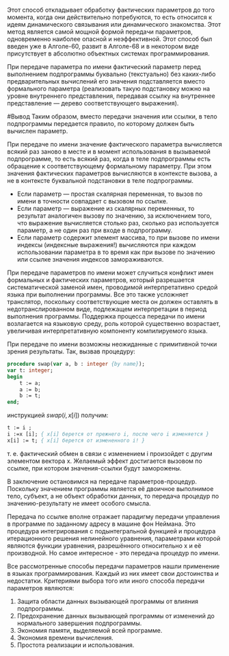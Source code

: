 Этот способ откладывает обработку фактических параметров до того момента, когда они действительно потребуются, то есть относится к идеям динамического связывания или динамического знакомства. Этот метод является самой мощной формой передачи параметров, одновременно наиболее опасной и неэффективной. Этот способ был введен уже в Алголе-60, развит в Алголе-68 и в некотором виде присутствует в абсолютно объектных системах программирования.

При передаче параметра по имени фактический параметр перед выполнением подпрограммы буквально (текстуально) без каких-либо предварительных вычислений его значения подставляется вместо формального параметра (реализовать такую подстановку можно на уровне внутреннего представления, передавая ссылку на внутреннее представление — дерево соответствующего выражения). 


#Вывод  Таким образом, вместо передачи значения или ссылки, в тело подпрограммы передается правило, по которому должен быть вычислен параметр.

При передаче по имени значение фактического параметра вычисляется всякий раз заново в месте и в момент использования в вызываемой подпрограмме, то есть всякий раз, когда в теле подпрограммы есть обращение к соответствующему формальному параметру. При этом значения фактических параметров вычисляются в контексте вызова, а не в контексте буквальной подстановки в теле подпрограммы.

* Если параметр — простая скалярная переменная, то вызов по имени в точности совпадает с вызовом по ссылке.
* Если параметр — выражение из скалярных переменных, то результат аналогичен вызову по значению, за исключением того, что выражение вычисляется столько раз, сколько раз используется параметр, а не один раз при входе в подпрограмму.
* Если параметр содержит элемент массива, то при вызове по имени индексы (индексные выражения!) вычисляются при каждом использовании параметра в то время как при вызове по значению или ссылке значения индексов замораживаются.

При передаче параметров по имени может случиться конфликт имен формальных и фактических параметров, который разрешается систематической заменой имен, проводимой интерпретативно средой языка при выполнении программы. Все это также усложняет транслятор, поскольку соответствующие места он должен оставлять в недотранслированном виде, подлежащем интерпретации в период выполнения программы. Поддержка процесса передачи по имени возлагается на языковую среду, роль которой существенно возрастает, увеличивая интерпретативную компоненту компилируемого языка.

При передаче по имени возможны неожиданные с примитивной точки зрения результаты. Так, вызвав процедуру:

```pascal
procedure swap(var a, b : integer {by name}); 
var t: integer; 
begin 
	t := a; 
	a := b; 
	b := t; 
end;
```

инструкцией $swap(i, x[ i ])$ получим:

``` pascal
t := i ; 
i :=x [i]; { x[i] берется от прежнего i, после чего i изменяется } 
x[i] := t; { x[i] берется от измененного i! }
```

т. е. фактический обмен в связи с изменением i произойдет с другим элементом вектора х. Желаемый эффект достигается вызовом по ссылке, при котором значения-ссылки будут заморожены.

В заключение остановимся на передаче параметров-процедур. Поскольку значением программы является её двоичное выполнимое тело, субъект, а не объект обработки данных, то передача процедур по значению-результату не имеет особого смысла.

Передача по ссылке вполне отражает парадигму передачи управления в программе по заданному адресу в машине фон Неймана. Это процедура интегрирования с подынтегральной функцией и процедура итерационного решения нелинейного уравнения, параметрами которой являются функции уравнения, разрешённого относительно х и её производной. Но самое интересное - это передача процедур по имени.

Все рассмотренные способы передачи параметров нашли применение в языках программирования. Каждый из них имеет свои достоинства и недостатки. Критериями выбора того или иного способа передачи параметров являются: 
1. Защита области данных вызывающей программы от влияния подпрограммы. 
2. Предохранение данных вызывающей программы от изменений до нормального завершения подпрограммы. 
3. Экономия памяти, выделяемой всей программе.
4. Экономия времени вычисления. 
5. Простота реализации и использования.
